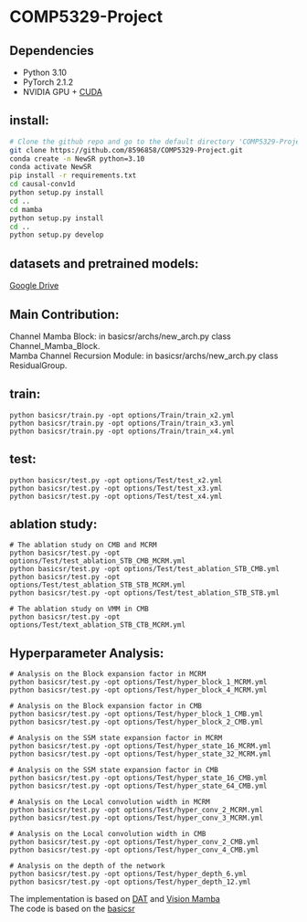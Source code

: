 # COMP5329-Project

## Dependencies

- Python 3.10
- PyTorch 2.1.2
- NVIDIA GPU + [CUDA](https://developer.nvidia.com/cuda-downloads)

## install:
```bash
# Clone the github repo and go to the default directory 'COMP5329-Project'.
git clone https://github.com/8596858/COMP5329-Project.git
conda create -n NewSR python=3.10
conda activate NewSR
pip install -r requirements.txt
cd causal-conv1d
python setup.py install
cd ..
cd mamba
python setup.py install
cd ..
python setup.py develop
```

## datasets and pretrained models:
[Google Drive](https://drive.google.com/drive/folders/19P2tB8aBen5DE8Zis_ZsGO-VglqlM80G?usp=sharing)

## Main Contribution:
Channel Mamba Block: in basicsr/archs/new_arch.py class Channel_Mamba_Block.\
Mamba Channel Recursion Module: in basicsr/archs/new_arch.py class ResidualGroup.

## train:
```shell
python basicsr/train.py -opt options/Train/train_x2.yml
python basicsr/train.py -opt options/Train/train_x3.yml
python basicsr/train.py -opt options/Train/train_x4.yml
```

## test:
```shell
python basicsr/test.py -opt options/Test/test_x2.yml
python basicsr/test.py -opt options/Test/test_x3.yml
python basicsr/test.py -opt options/Test/test_x4.yml
```

## ablation study:
```shell
# The ablation study on CMB and MCRM
python basicsr/test.py -opt options/Test/test_ablation_STB_CMB_MCRM.yml
python basicsr/test.py -opt options/Test/test_ablation_STB_CMB.yml
python basicsr/test.py -opt options/Test/test_ablation_STB_STB_MCRM.yml
python basicsr/test.py -opt options/Test/test_ablation_STB_STB.yml

# The ablation study on VMM in CMB
python basicsr/test.py -opt options/Test/text_ablation_STB_CTB_MCRM.yml
```

## Hyperparameter Analysis:
```shell
# Analysis on the Block expansion factor in MCRM
python basicsr/test.py -opt options/Test/hyper_block_1_MCRM.yml
python basicsr/test.py -opt options/Test/hyper_block_4_MCRM.yml

# Analysis on the Block expansion factor in CMB
python basicsr/test.py -opt options/Test/hyper_block_1_CMB.yml
python basicsr/test.py -opt options/Test/hyper_block_2_CMB.yml

# Analysis on the SSM state expansion factor in MCRM
python basicsr/test.py -opt options/Test/hyper_state_16_MCRM.yml
python basicsr/test.py -opt options/Test/hyper_state_32_MCRM.yml

# Analysis on the SSM state expansion factor in CMB
python basicsr/test.py -opt options/Test/hyper_state_16_CMB.yml
python basicsr/test.py -opt options/Test/hyper_state_64_CMB.yml

# Analysis on the Local convolution width in MCRM
python basicsr/test.py -opt options/Test/hyper_conv_2_MCRM.yml
python basicsr/test.py -opt options/Test/hyper_conv_3_MCRM.yml

# Analysis on the Local convolution width in CMB
python basicsr/test.py -opt options/Test/hyper_conv_2_CMB.yml
python basicsr/test.py -opt options/Test/hyper_conv_4_CMB.yml

# Analysis on the depth of the network
python basicsr/test.py -opt options/Test/hyper_depth_6.yml
python basicsr/test.py -opt options/Test/hyper_depth_12.yml
```

The implementation is based on [DAT](https://github.com/zhengchen1999/DAT/tree/main?tab=readme-ov-file) and [Vision Mamba](https://github.com/hustvl/Vim/tree/main?tab=readme-ov-file)\
The code is based on the [basicsr](https://github.com/XPixelGroup/BasicSR)
